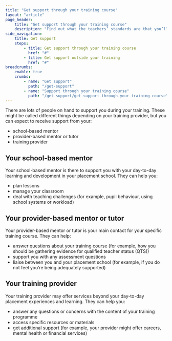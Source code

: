 ```yaml
---
title: "Get support through your training course"
layout: "article"
page_header:
    title: "Get support through your training course"
    description: "Find out what the teachers’ standards are that you’ll need to meet to achieve qualified teacher status and how you might be asked to evidence them."
side_navigation:
    title: Get support
    steps:
        - title: Get support through your training course 
          href: "#"
        - title: Get support outside your training
          href: "#"
breadcrumbs: 
    enable: true
    crumbs: 
        - name: "Get support"
          path: "/get-support"
        - name: "Support through your training course"
          path: "/get-support/get-support-through-your-training-course"
---
```


There are lots of people on hand to support you during your training. These might be called different things depending on your training provider, but you can expect to receive support from your:

- school-based mentor
- provider-based mentor or tutor
- training provider

## Your school-based mentor
Your school-based mentor is there to support you with your day-to-day learning and development in your placement school. They can help you:

- plan lessons
- manage your classroom
- deal with teaching challenges (for example, pupil behaviour, using school systems or workload)

## Your provider-based mentor or tutor
Your provider-based mentor or tutor is your main contact for your specific training course. They can help:

- answer questions about your training course (for example, how you should be gathering evidence for qualified teacher status (QTS))
- support you with any assessment questions
- liaise between you and your placement school (for example, if you do not feel you’re being adequately supported)

## Your training provider
Your training provider may offer services beyond your day-to-day placement experiences and learning. They can help you:

- answer any questions or concerns with the content of your training programme
- access specific resources or materials
- get additional support (for example, your provider might offer careers, mental health or financial services)
